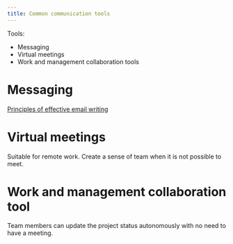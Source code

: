 ```yaml
---
title: Common communication tools
---
```

Tools:
- Messaging
- Virtual meetings
- Work and management collaboration tools

# Messaging
[Principles of effective email writing](danielesalvatore/project-management/project-execution/effective-communication/principles-of-effective-email-writing.md)

# Virtual meetings
Suitable for remote work.
Create a sense of team when it is not possible to meet. 

# Work and management collaboration tool
Team members can update the project status autonomously with no need to have a meeting. 